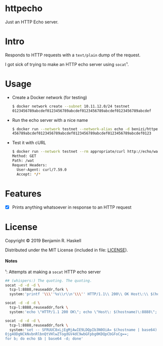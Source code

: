 # httpecho

Just an HTTP Echo server.

# Intro

Responds to HTTP requests with a `text/plain` dump of the request.

I got sick of trying to make an HTTP echo server using `socat`¹.

# Usage

- Create a Docker network (for testing)

  ```sh
  $ docker network create --subnet 10.11.12.0/24 testnet
  0123456789abcdef0123456789abcdef0123456789abcdef0123456789abcdef
  ```

- Run the echo server with a nice name

  ```sh
  $ docker run --network testnet --network-alias echo -d benizi/httpecho
  456789abcdef0123456789abcdef0123456789abcdef0123456789abcdef0123
  ```

- Test it with cURL

  ```sh
  $ docker run --network testnet --rm appropriate/curl http://echo/wat
  Method: GET
  Path: /wat
  Request Headers:
    User-Agent: curl/7.59.0
    Accept: */*
  ```

# Features

- [x] Prints anything whatsoever in response to an HTTP request

# License

Copyright © 2019 Benjamin R. Haskell

Distributed under the MIT License (included in file: [LICENSE](LICENSE)).

#### Notes

¹: Attempts at making a `socat` HTTP echo server

```sh
## (whispers:) The quoting. The quoting.
socat -d -d -d \
  tcp-l:8888,reuseaddr,fork \
  system:'printf '\\\''%s\\r\\n'\\\'' HTTP/1.1\\ 200\\ OK Host\:\\ $(hostname)\:8888 Content-Type\:\\ text/plain \"\" Blah'

socat -d -d -d \
  tcp-l:8888,reuseaddr,fork \
  system:'echo \"HTTP/1.1 200 OK\"; echo \"Host\: $(hostname)\:8888\"; echo \"Content-Type\: text/plain\"; echo \"\"; echo Blah'

socat -d -d -d \
  tcp-l:8888,reuseaddr,fork \
  system:'set -- SFRUUC8xLjEgMjAwIE9LDQpIb3N0OiA= $(hostname | base64)
Ojg4ODgNCkNvbnRlbnQtVHlwZTogdGV4dC9wbGFpbg0KDQpCbGFoCg==;
for b; do echo $b | base64 -d; done'
```
